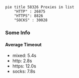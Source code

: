 
```mermaid
pie title 58326 Proxies in list
    "HTTP" : 26875
    "HTTPS": 8826
    "SOCKS" : 30028
```

### Some Info
#### Average Timeout

- mixed: 5.4s
- http: 2.8s
- https: 12.0s
- socks: 7.8s